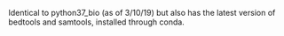Identical to python37_bio (as of 3/10/19) but also has the latest version of bedtools and samtools, installed through conda.
